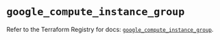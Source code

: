 # `google_compute_instance_group`

Refer to the Terraform Registry for docs: [`google_compute_instance_group`](https://registry.terraform.io/providers/hashicorp/google/5.38.0/docs/resources/compute_instance_group).
